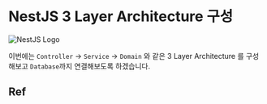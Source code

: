 # NestJS 3 Layer Architecture 구성

<img src="https://github.com/KIMSEI1124/backend_in_action/assets/74192619/f86e98c1-d183-4972-92e7-cc360261bab3"  alt="NestJS Logo"/>

이번에는 `Controller` -> `Service` -> `Domain` 와 같은 3 Layer Architecture 를 구성해보고 `Database`까지 연결해보도록 하겠습니다.

## Ref
